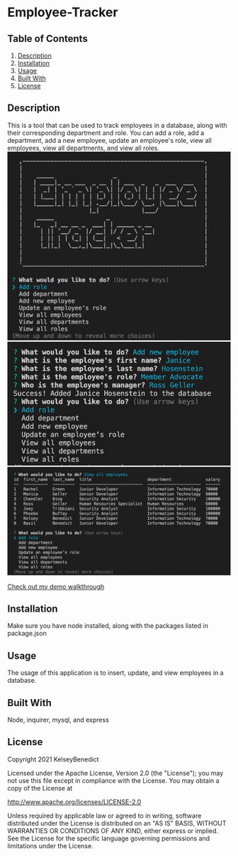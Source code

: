 # Employee-Tracker
## Table of Contents 
1. [Description](#description)
2. [Installation](#installation)
3. [Usage](#usage)
4. [Built With](#builtwith)
5. [License](#license)

## Description
This is a tool that can be used to track employees in a database, along with their corresponding department and role. You can add a role, add a department, add a new employee, update an employee's role, view all employees, view all departments, and view all roles. 
![Logo](./demo/employeetrackerlogo.png)
![Add Employee](./demo/addEmployee.png)
![View all employees](./demo/allEmployees.png)

[Check out my demo walkthrough](https://drive.google.com/file/d/1bRO97XY3YlWBL10izg-NOBP_H5LLYFO8/view?usp=sharing)

## Installation
Make sure you have node installed, along with the packages listed in package.json

## Usage
The usage of this application is to insert, update, and view employees in a database. 
## Built With
Node, inquirer, mysql, and express
## License

Copyright 2021 KelseyBenedict

Licensed under the Apache License, Version 2.0 (the "License"); you may not use this file except in compliance with the License. You may obtain a copy of the License at

http://www.apache.org/licenses/LICENSE-2.0

Unless required by applicable law or agreed to in writing, software distributed under the License is distributed on an "AS IS" BASIS, WITHOUT WARRANTIES OR CONDITIONS OF ANY KIND, either express or implied. See the License for the specific language governing permissions and limitations under the License.
